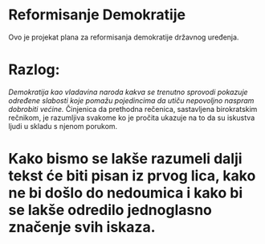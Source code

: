 # Reformisanje Demokratije
Ovo je projekat plana za reformisanja demokratije državnog uređenja.

# Razlog:
_Demokratija kao vladavina naroda kakva se trenutno sprovodi pokazuje određene slabosti koje pomažu pojedincima da utiču nepovoljno naspram dobrobiti većine._
Činjenica da prethodna rečenica, sastavljena birokratskim rečnikom, je razumljiva svakome ko je pročita ukazuje na to da su iskustva ljudi u skladu s njenom porukom.

# Kako bismo se lakše razumeli dalji tekst će biti pisan iz prvog lica, kako ne bi došlo do nedoumica i kako bi se lakše odredilo jednoglasno značenje svih iskaza.
